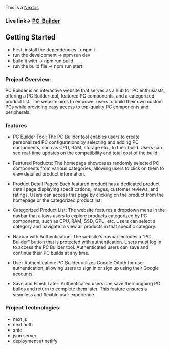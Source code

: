 This is a [Next.js](https://nextjs.org/) 
### Live link-> [PC_Builder]([https://nextjs.org/](https://genuine-malabi-c5086f.netlify.app/))
## Getting Started
- First, install the dependencies -> npm i
- run the development -> npm run dev
- build it with -> npm run build
- run the build file -> npm run start

### Project Overview: 
PC Builder is an interactive website that serves as a hub for PC enthusiasts, offering a PC Builder tool, featured PC components, and a categorized product list. The website aims to empower users to build their own custom PCs while providing easy access to top-quality PC components and peripherals.

### features
- PC Builder Tool: The PC Builder tool enables users to create personalized PC configurations by selecting and adding PC components, such as CPU, RAM, storage etc., to their build. Users can see real-time updates on the compatibility and total cost of the build.
- Featured Products: The homepage showcases randomly selected PC components from various categories, allowing users to click on them to view detailed product information.

- Product Detail Pages: Each featured product has a dedicated product detail page displaying specifications, images, customer reviews, and ratings. Users can access this page by clicking on the product from the homepage or the categorized product list.

- Categorized Product List: The website features a dropdown menu in the navbar that allows users to explore products categorized by PC components, such as CPU, RAM, SSD, GPU, etc. Users can select a category and navigate to view all products in that specific category.

- Navbar with Authentication: The website's navbar includes a "PC Builder" button that is protected with authentication. Users must log in to access the PC Builder tool. Authenticated users can save and continue their PC builds at any time.

- User Authentication: PC Builder utilizes Google OAuth for user authentication, allowing users to sign in or sign up using their Google accounts.

- Save and Finish Later: Authenticated users can save their ongoing PC builds and return to complete them later. This feature ensures a seamless and flexible user experience.

### Project Technologies:
- next js
- next auth
- antd 
- json server
- deployment at netlify
 
